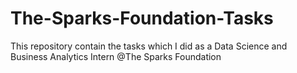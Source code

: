 # The-Sparks-Foundation-Tasks
This repository contain the tasks which I did as a Data Science and Business Analytics Intern @The Sparks Foundation
